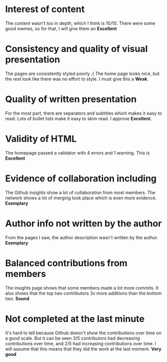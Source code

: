 Interest of content
===

The content wasn't too in depth, which I think is 10/10.
There were some good memes, so for that, I will give them an **Excellent**


Consistency and quality of visual presentation
===
The pages are consistently styled poorly ;(
The home page looks nice, but the rest look like there was no effort to style.
I must give this a **Weak**.

Quality of written presentation
===
For the most part, there are separators and subtitles which makes it easy to read.
Lots of bullet lists make it easy to skim read. I approve **Excellent**.

Validity of HTML
===
The homepage passed a validator with 4 errors and 1 warning.  This is **Excellent**

Evidence of collaboration including
===
The Github insights show a lot of collaboration from most members.
The network shows a lot of merging took place which is even more evidence.
**Exemplary**

Author info not written by the author
===
From the pages I saw, the author description wasn't written by the author.
**Exemplary**

Balanced contributions from members
===
The insights page shows that some members made a lot more commits.
It also shows that the top two contributors 3x more additions than the bottom two.
**Sound**

Not completed at the last minute
===
It's hard to tell because Github doesn't show the contributions over time on a good scale.
But it can be seen 3/5 contributors had decreasing contributions over time, and 2/5 had increasing contributions over time.
I will assume that this means that they did the work at the last moment. **Very good**
